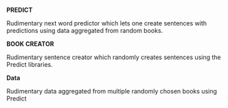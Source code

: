 <b>PREDICT</b>

Rudimentary next word predictor which lets one create sentences with predictions using data aggregated from random books.

<b>BOOK CREATOR</b>

Rudimentary sentence creator which randomly creates sentences using the Predict libraries.

<b>Data</b>

Rudimentary data aggregated from multiple randomly chosen books using Predict
